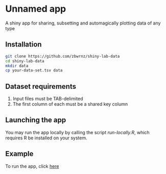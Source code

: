 # Unnamed app

A shiny app for sharing, subsetting and automagically plotting data of any type

## Installation

``` bash
git clone https://github.com/zbwrnz/shiny-lab-data
cd shiny-lab-data
mkdir data
cp your-data-set.tsv data
```

## Dataset requirements

 1. Input files must be TAB-delimited
 2. The first column of each must be a shared key column

## Launching the app

You may run the app locally by calling the script *run-locally.R*, which
requires R be installed on your system.

## Example

To run the app, click [here](https://arendsee.shinyapps.io/shiny-lab-data/)
